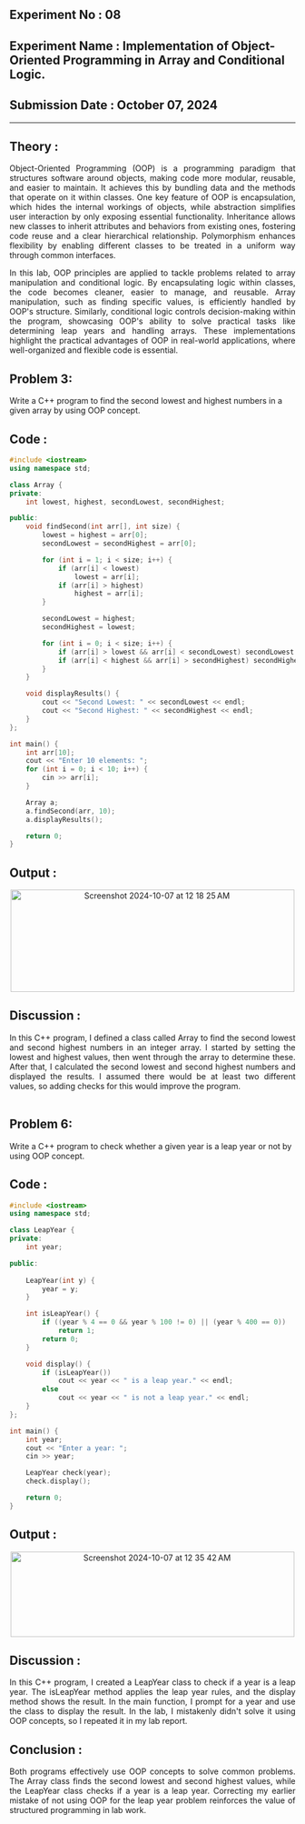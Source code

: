 ## **Experiment No : 08**

## **Experiment Name : Implementation of Object-Oriented Programming in Array and Conditional Logic.**

## **Submission Date : October 07, 2024**


---

## **Theory :**
<div align="justify">
Object-Oriented Programming (OOP) is a programming paradigm that structures software around objects, making code more modular, reusable, and easier to maintain. It achieves this by bundling data and the methods that operate on it within classes. One key feature of OOP is encapsulation, which hides the internal workings of objects, while abstraction simplifies user interaction by only exposing essential functionality. Inheritance allows new classes to inherit attributes and behaviors from existing ones, fostering code reuse and a clear hierarchical relationship. Polymorphism enhances flexibility by enabling different classes to be treated in a uniform way through common interfaces.

In this lab, OOP principles are applied to tackle problems related to array manipulation and conditional logic. By encapsulating logic within classes, the code becomes cleaner, easier to manage, and reusable. Array manipulation, such as finding specific values, is efficiently handled by OOP's structure. Similarly, conditional logic controls decision-making within the program, showcasing OOP's ability to solve practical tasks like determining leap years and handling arrays. These implementations highlight the practical advantages of OOP in real-world applications, where well-organized and flexible code is essential.

</div>

## **Problem 3:**
Write a C++ program to find the second lowest and highest numbers in a given array by using OOP concept.

## **Code :**

```C++
#include <iostream>
using namespace std;

class Array {
private:
    int lowest, highest, secondLowest, secondHighest;

public:
    void findSecond(int arr[], int size) {
        lowest = highest = arr[0];
        secondLowest = secondHighest = arr[0];

        for (int i = 1; i < size; i++) {
            if (arr[i] < lowest) 
                lowest = arr[i];
            if (arr[i] > highest) 
                highest = arr[i];
        }

        secondLowest = highest;
        secondHighest = lowest;

        for (int i = 0; i < size; i++) {
            if (arr[i] > lowest && arr[i] < secondLowest) secondLowest = arr[i];
            if (arr[i] < highest && arr[i] > secondHighest) secondHighest = arr[i];
        }
    }

    void displayResults() {
        cout << "Second Lowest: " << secondLowest << endl;
        cout << "Second Highest: " << secondHighest << endl;
    }
};

int main() {
    int arr[10];
    cout << "Enter 10 elements: ";
    for (int i = 0; i < 10; i++) {
        cin >> arr[i];
    }

    Array a;
    a.findSecond(arr, 10);
    a.displayResults();

    return 0;
}

```

## **Output :**
<p align="center">
<img width="500" height="180" alt="Screenshot 2024-10-07 at 12 18 25 AM" src="https://github.com/user-attachments/assets/216b9872-6013-43a1-bb00-18dbe68ddcbf">

</p>

## **Discussion :**
<div align="justify">
In this C++ program, I defined a class called Array to find the second lowest and second highest numbers in an integer array. I started by setting the lowest and highest values, then went through the array to determine these. After that, I calculated the second lowest and second highest numbers and displayed the results. I assumed there would be at least two different values, so adding checks for this would improve the program.
</div>

<br>

## **Problem 6:**
Write a C++ program to check whether a given year is a leap year or not by using OOP concept.

## **Code :**

```C++
#include <iostream>
using namespace std;

class LeapYear {
private:
    int year;

public:
    
    LeapYear(int y) {
        year = y;
    }

    int isLeapYear() {
        if ((year % 4 == 0 && year % 100 != 0) || (year % 400 == 0))
            return 1;
        return 0;
    }

    void display() {
        if (isLeapYear())
            cout << year << " is a leap year." << endl;
        else
            cout << year << " is not a leap year." << endl;
    }
};

int main() {
    int year;
    cout << "Enter a year: ";
    cin >> year;

    LeapYear check(year); 
    check.display();   

    return 0;
}

```

## **Output :**
<p align="center">
<img width="500" height="150" alt="Screenshot 2024-10-07 at 12 35 42 AM" src="https://github.com/user-attachments/assets/ca570985-e68d-421b-8469-96fe679e2402">
</p>

## **Discussion :**
<div align="justify">
In this C++ program, I created a LeapYear class to check if a year is a leap year. The isLeapYear method applies the leap year rules, and the display method shows the result. In the main function, I prompt for a year and use the class to display the result. In the lab, I mistakenly didn't solve it using OOP concepts, so I repeated it in my lab report.
</div> 

## **Conclusion :**
<div align="justify">
Both programs effectively use OOP concepts to solve common problems. The Array class finds the second lowest and second highest values, while the LeapYear class checks if a year is a leap year. Correcting my earlier mistake of not using OOP for the leap year problem reinforces the value of structured programming in lab work.

</div>


<br>

